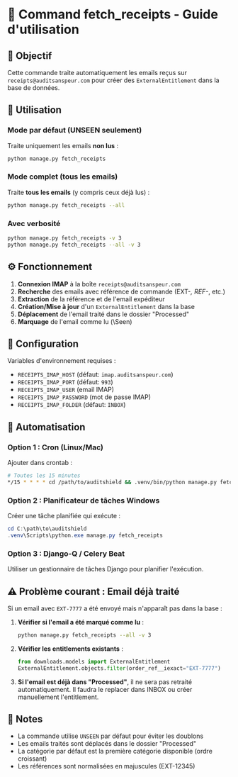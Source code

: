 # 📧 Command fetch_receipts - Guide d'utilisation

## 🎯 Objectif

Cette commande traite automatiquement les emails reçus sur `receipts@auditsanspeur.com` pour créer des `ExternalEntitlement` dans la base de données.

## 🚀 Utilisation

### Mode par défaut (UNSEEN seulement)
Traite uniquement les emails **non lus** :
```bash
python manage.py fetch_receipts
```

### Mode complet (tous les emails)
Traite **tous les emails** (y compris ceux déjà lus) :
```bash
python manage.py fetch_receipts --all
```

### Avec verbosité
```bash
python manage.py fetch_receipts -v 3
python manage.py fetch_receipts --all -v 3
```

## ⚙️ Fonctionnement

1. **Connexion IMAP** à la boîte `receipts@auditsanspeur.com`
2. **Recherche** des emails avec référence de commande (EXT-*, REF-*, etc.)
3. **Extraction** de la référence et de l'email expéditeur
4. **Création/Mise à jour** d'un `ExternalEntitlement` dans la base
5. **Déplacement** de l'email traité dans le dossier "Processed"
6. **Marquage** de l'email comme lu (\Seen)

## 🔧 Configuration

Variables d'environnement requises :
- `RECEIPTS_IMAP_HOST` (défaut: `imap.auditsanspeur.com`)
- `RECEIPTS_IMAP_PORT` (défaut: `993`)
- `RECEIPTS_IMAP_USER` (email IMAP)
- `RECEIPTS_IMAP_PASSWORD` (mot de passe IMAP)
- `RECEIPTS_IMAP_FOLDER` (défaut: `INBOX`)

## 🔄 Automatisation

### Option 1 : Cron (Linux/Mac)
Ajouter dans crontab :
```bash
# Toutes les 15 minutes
*/15 * * * * cd /path/to/auditshield && .venv/bin/python manage.py fetch_receipts >> /var/log/fetch_receipts.log 2>&1
```

### Option 2 : Planificateur de tâches Windows
Créer une tâche planifiée qui exécute :
```powershell
cd C:\path\to\auditshield
.venv\Scripts\python.exe manage.py fetch_receipts
```

### Option 3 : Django-Q / Celery Beat
Utiliser un gestionnaire de tâches Django pour planifier l'exécution.

## ⚠️ Problème courant : Email déjà traité

Si un email avec `EXT-7777` a été envoyé mais n'apparaît pas dans la base :

1. **Vérifier si l'email a été marqué comme lu** :
   ```bash
   python manage.py fetch_receipts --all -v 3
   ```

2. **Vérifier les entitlements existants** :
   ```python
   from downloads.models import ExternalEntitlement
   ExternalEntitlement.objects.filter(order_ref__iexact="EXT-7777")
   ```

3. **Si l'email est déjà dans "Processed"**, il ne sera pas retraité automatiquement. Il faudra le replacer dans INBOX ou créer manuellement l'entitlement.

## 📝 Notes

- La commande utilise `UNSEEN` par défaut pour éviter les doublons
- Les emails traités sont déplacés dans le dossier "Processed"
- La catégorie par défaut est la première catégorie disponible (ordre croissant)
- Les références sont normalisées en majuscules (EXT-12345)

